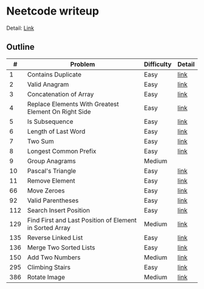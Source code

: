 # Neetcode writeup
Detail: [Link](https://neetcode.io/)

## Outline
|#|Problem|Difficulty|Detail|
|-|-|-|-|
|1|Contains Duplicate|Easy|[link](./contains_duplicate/contains_duplicate.md)|
|2|Valid Anagram|Easy|[link](./valid_anagram/valid_anagram.md)|
|3|Concatenation of Array|Easy|[link](./concatenation_of_array/concatenation_of_array.md)|
|4|Replace Elements With Greatest Element On Right Side|Easy|[link](./replace_elements_with_greatest_element_on_right_side/replace_elements_with_greatest_element_on_right_side.md)|
|5|Is Subsequence|Easy|[link](./is_subsequence/is_subsequence.md)|
|6|Length of Last Word|Easy|[link](./length_of_last_word/length_of_last_word.md)|
|7|Two Sum|Easy|[link](./two_sum/two_sum.md)|
|8|Longest Common Prefix|Easy|[link](./longest_common_prefix/longest_common_prefix.md)|
|9|Group Anagrams|Medium||
|10|Pascal's Triangle|Easy|[link](./pascals_triangle/pascals_triangle.md)|
|11|Remove Element|Easy|[link](./remove_element/remove_element.md)|
|66|Move Zeroes|Easy|[link](./move_zeroes/move_zeroes.md)|
|92|Valid Parentheses|Easy|[link](./valid_parentheses/valid_parentheses.md)|
|112|Search Insert Position|Easy|[link](./search_insert_position/search_insert_position.md)|
|129|Find First and Last Position of Element in Sorted Array|Medium|[link](./find_first_and_last_position_of_element_in_sorted_array/find_first_and_last_position_of_element_in_sorted_array.md)|
|135|Reverse Linked List|Easy|[link](./reverse_linked_list/reverse_linked_list.md)|
|136|Merge Two Sorted Lists|Easy|[link](./merge_two_sorted_lists/merge_two_sorted_lists.md)|
|150|Add Two Numbers|Medium|[link](./add_two_numbers/add_two_numbers.md)|
|295|Climbing Stairs|Easy|[link](./climbing_stairs/climbing_stairs.md)|
|386|Rotate Image|Medium|[link](./rotate_image/rotate_image.md)|